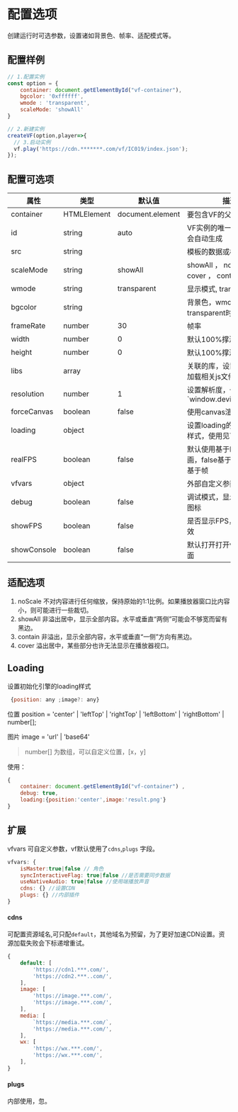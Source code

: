 # 配置选项

创建运行时可选参数，设置诸如背景色、帧率、适配模式等。

## 配置样例

``` js
// 1.配置实例
const option = {
    container: document.getElementById("vf-container"),
    bgcolor: '0xffffff',
    wmode : 'transparent',
    scaleMode: 'showAll'
}

// 2.新建实例
createVF(option,player=>{
  // 3.启动实例
  vf.play('https://cdn.*******.com/vf/IC019/index.json');
});

```

## 配置可选项

| 属性 | 类型 | 默认值 | 描述 |
| ------ | ------ | ------ | ------ |
| container | HTMLElement | document.element | 要包含VF的父级容器 |
| id | string | auto | VF实例的唯一标示，默认会自动生成 |
| src | string |  | 模板的数据或模板路径 |
| scaleMode | string | showAll | showAll ， noScale ， cover ， contain |
| wmode | string | transparent | 显示模式, transparent透明  |
| bgcolor | string |  | 背景色，wmode非transparent时生效 |
| frameRate | number | 30 | 帧率 |
| width | number | 0 | 默认100%撑满容器宽度 |
| height | number | 0 | 默认100%撑满容器高度 |
| libs | array |  | 关联的库，设置后会自动加载相关js文件 |
| resolution | number | 1 | 设置解析度，一般 `window.devicePixelRatio || 1` |
| forceCanvas | boolean | false | 使用canvas渲染 |
| loading | object |  | 设置loading的位置与图片样式，使用见下方 |
| realFPS | boolean | false | 默认使用基于时间的动画，false基于时间，true基于帧 |
| vfvars | object |  | 外部自定义参数。 |
| debug | boolean | false | 调试模式，显示vConsole图标 |
| showFPS | boolean | false | 是否显示FPS，web环境有效 |
| showConsole | boolean | false | 默认打开打开vConsole界面 |


## 适配选项

1. noScale 不对内容进行任何缩放，保持原始的1:1比例。如果播放器窗口比内容小，则可能进行一些裁切。
1. showAll 非溢出居中，显示全部内容。水平或垂直“两侧”可能会不够宽而留有黑边。
1. contain 非溢出，显示全部内容，水平或垂直“一侧”方向有黑边。
1. cover 溢出居中，某些部分也许无法显示在播放器视口。


## Loading

设置初始化引擎的loading样式

```js
 {position: any ;image?: any}
```
位置 position  = 'center' | 'leftTop' | 'rightTop' | 'leftBottom' | 'rightBottom' | number[];

图片 image = 'url' | 'base64'

> number[] 为数组，可以自定义位置，[x，y]

使用：
```js
{ 
    container: document.getElementById("vf-container") , 
    debug: true,
    loading:{position:'center',image:'result.png'}
}
```

## 扩展

vfvars 可自定义参数，vf默认使用了`cdns`,`plugs` 字段。
```js
vfvars: {
    isMaster:true|false // 角色
    syncInteractiveFlag: true|false //是否需要同步数据
    useNativeAudio: true|false //使用端播放声音
    cdns: {} //设置CDN
    plugs: {} //内部插件
}
```

#### cdns

可配置资源域名,可只配`default`，其他域名为预留，为了更好加速CDN设置。资源加载失败会下标递增重试。

```js
{
    default: [
        'https://cdn1.***.com/',
        'https://cdn2.***..com/',
    ],
    image: [
        'https://image.***.com/',
        'https://image.***.com/',
    ],
    media: [
        `https://media.***.com/`,
        'https://media.***.com/',
    ],
    wx: [
        'https://wx.***.com/',
        'https://wx.***.com/',
    ],
}
```

#### plugs

内部使用，忽。